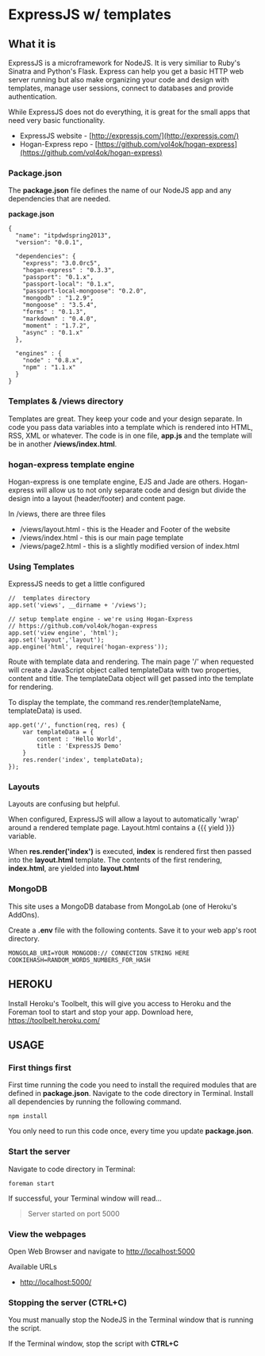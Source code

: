 # ExpressJS w/ templates

## What it is

ExpressJS is a microframework for NodeJS. It is very similiar to Ruby's Sinatra and Python's Flask. Express can help you get a basic HTTP web server running but also make organizing your code and design with templates, manage user sessions, connect to databases and provide authentication. 

While ExpressJS does not do everything, it is great for the small apps that need very basic functionality. 

* ExpressJS website - [http://expressjs.com/](http://expressjs.com/)
* Hogan-Express repo - [https://github.com/vol4ok/hogan-express](https://github.com/vol4ok/hogan-express)

### Package.json

The **package.json** file defines the name of our NodeJS app and any dependencies that are needed. 

**package.json**

	{
	  "name": "itpdwdspring2013",
	  "version": "0.0.1",
	  
	  "dependencies": {
	    "express": "3.0.0rc5",
	    "hogan-express" : "0.3.3",
	    "passport": "0.1.x",
	    "passport-local": "0.1.x",
	    "passport-local-mongoose": "0.2.0",
	    "mongodb" : "1.2.9",
	    "mongoose" : "3.5.4",
	    "forms" : "0.1.3",
	    "markdown" : "0.4.0",
	    "moment" : "1.7.2",
	    "async" : "0.1.x"
	  },

	  "engines" : {
	    "node" : "0.8.x",
	    "npm" : "1.1.x"
	  }
	}

### Templates & /views directory

Templates are great. They keep your code and your design separate. In code you pass data variables into a template which is rendered into HTML, RSS, XML or whatever. The code is in one file, **app.js** and the template will be in another **/views/index.html**.

### hogan-express template engine

Hogan-express is one template engine, EJS and Jade are others. Hogan-express will allow us to not only separate code and design but divide the design into a layout (header/footer) and content page.

In /views, there are three files

* /views/layout.html - this is the Header and Footer of the website
* /views/index.html - this is our main page template
* /views/page2.html - this is a slightly modified version of index.html

### Using Templates

ExpressJS needs to get a little configured

	//  templates directory
	app.set('views', __dirname + '/views');

	// setup template engine - we're using Hogan-Express
	// https://github.com/vol4ok/hogan-express
	app.set('view engine', 'html');
	app.set('layout','layout');
	app.engine('html', require('hogan-express'));

Route with template data and rendering. The main page '/' when requested will create a JavaScript object called templateData with two properties, content and title. The templateData object will get passed into the template for rendering.

To display the template, the command res.render(templateName, templateData) is used.

	app.get('/', function(req, res) {
		var templateData = {
			content : 'Hello World',
			title : 'ExpressJS Demo'
		}
		res.render('index', templateData);
	});

### Layouts

Layouts are confusing but helpful. 

When configured, ExpressJS will allow a layout to automatically 'wrap' around a rendered template page. Layout.html contains a {{{ yield }}} variable. 

When **res.render('index')** is executed, **index** is rendered first then passed into the **layout.html** template. The contents of the first rendering, **index.html**, are yielded into **layout.html**

### MongoDB 

This site uses a MongoDB database from MongoLab (one of Heroku's AddOns).

Create a **.env** file with the following contents. Save it to your web app's root directory.

	MONGOLAB_URI=YOUR MONGODB:// CONNECTION STRING HERE
	COOKIEHASH=RANDOM_WORDS_NUMBERS_FOR_HASH


## HEROKU

Install Heroku's Toolbelt, this will give you access to Heroku and the Foreman tool to start and stop your app. Download here, <https://toolbelt.heroku.com/>

## USAGE

### First things first

First time running the code you need to install the required modules that are defined in **package.json**. Navigate to the code directory in Terminal. Install all dependencies by running the following command.
	
	npm install

You only need to run this code once, every time you update **package.json**.

### Start the server

Navigate to code directory in Terminal: 
	
	foreman start

If successful, your Terminal window will read... 

> Server started on port 5000

### View the webpages

Open Web Browser and navigate to [http://localhost:5000](http://localhost:5000)

Available URLs 

* [http://localhost:5000/](http://localhost:5000)


### Stopping the server (CTRL+C)

You must manually stop the NodeJS in the Terminal window that is running the script. 

If the Terminal window, stop the script with **CTRL+C**

